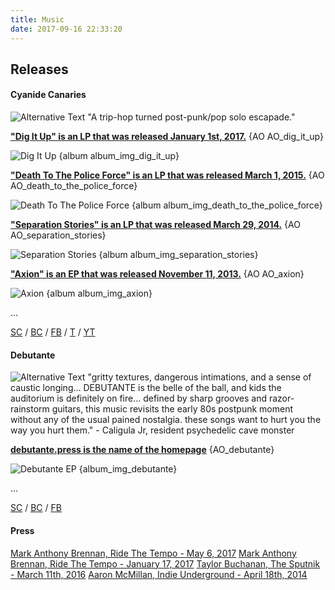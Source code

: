 ```yaml
---
title: Music
date: 2017-09-16 22:33:20
---
```


## Releases
#### Cyanide Canaries
![Alternative Text](/images/cyanidecanariesphoto.jpg "Callbacks")
"A trip-hop turned post-punk/pop solo escapade."

**["Dig It Up" is an LP that was released January 1st, 2017.](https://cyanidecanaries.bandcamp.com/album/dig-it-up)** {AO AO_dig_it_up} 

![Dig It Up](/images/albums/dig_it_up.jpg) {album album_img_dig_it_up}

**["Death To The Police Force" is an LP that was released March 1, 2015.](https://cyanidecanaries.bandcamp.com/album/death-to-the-police-force)** {AO AO_death_to_the_police_force} 

![Death To The Police Force](/images/albums/death.jpg) {album album_img_death_to_the_police_force}

**["Separation Stories" is an LP that was released March 29, 2014.](https://cyanidecanaries.bandcamp.com/album/separation-stories)** {AO AO_separation_stories} 

![Separation Stories](/images/albums/separation.jpg) {album album_img_separation_stories}

**["Axion" is an EP that was released November 11, 2013.](https://cyanidecanaries.bandcamp.com/album/axion-ep)** {AO AO_axion} 

![Axion](/images/albums/axion.jpg) {album album_img_axion}

...

[SC](https://soundcloud.com/cyanidecanaries) / [BC](https://cyanidecanaries.bandcamp.com/album/dig-it-up) / [FB](https://www.facebook.com/cyanidecanaries/) / [T](https://twitter.com/CYANIDECANARIES) / [YT](https://www.youtube.com/watch?v=l7MafnGXWDE&t=1011s)

#### Debutante
![Alternative Text](https://f4.bcbits.com/img/0009394230_100.png "Callbacks")
"gritty textures, dangerous intimations, and a sense of caustic longing... DEBUTANTE is the belle of the ball, and kids the auditorium is definitely on fire... defined by sharp grooves and razor-rainstorm guitars, this music revisits the early 80s postpunk moment without any of the usual pained nostalgia. these songs want to hurt you the way you hurt them." - Caligula Jr, resident psychedelic cave monster

**[debutante.press is the name of the homepage](http://debutante.press)** {AO_debutante} 

![Debutante EP](/images/albums/debutante.PNG) {album_img_debutante}

...

[SC](https://soundcloud.com/cyanidecanaries/sets/debutante-debutante-ep) / [BC](https://debutante-band.bandcamp.com/releases) / [FB](https://www.facebook.com/debutantee)

#### Press
[Mark Anthony Brennan, Ride The Tempo - May 6, 2017](http://ridethetempo.com/2017/05/06/listen-debutante-domain-knowledge/)
[Mark Anthony Brennan, Ride The Tempo - January 17, 2017](http://ridethetempo.com/2017/01/17/listen-cyanide-canaries-head/)
[Taylor Buchanan, The Sputnik - March 11th, 2016](http://www.thesputnik.ca/whats-your-thing-11/)
[Aaron McMillan, Indie Underground -  April 18th, 2014](http://indieunderground.ca/indie-music/new-unsigned-music-cyanide-canaries-hometown-vigilanteens-indie-electro.html)
